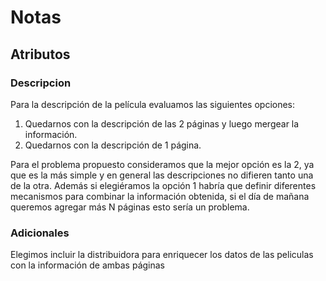 # Notas

## Atributos

### Descripcion

Para la descripción de la película evaluamos las siguientes opciones:

1. Quedarnos con la descripción de las 2 páginas y luego mergear la información.
2. Quedarnos con la descripción de 1 página.

Para el problema propuesto consideramos que la mejor opción es la 2, ya que es la más simple y en general las descripciones no difieren tanto una de la otra. Además si elegiéramos la opción 1 habría que definir diferentes mecanismos para combinar la información obtenida, si el día de mañana queremos agregar más N páginas esto sería un problema.

### Adicionales

Elegimos incluir la distribuidora para enriquecer los datos de las peliculas con la información de ambas páginas

